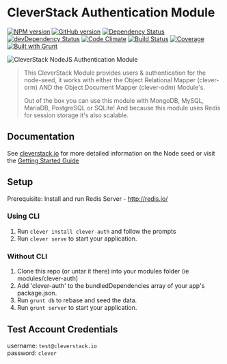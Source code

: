 CleverStack Authentication Module
====================
[![NPM version](https://badge.fury.io/js/clever-auth.png)](http://badge.fury.io/js/clever-auth) [![GitHub version](https://badge.fury.io/gh/cleverstack%2Fclever-auth.png)](http://badge.fury.io/gh/cleverstack%2Fclever-auth) [![Dependency Status](https://david-dm.org/CleverStack/clever-auth.png)](https://david-dm.org/CleverStack/clever-auth) [![devDependency Status](https://david-dm.org/CleverStack/clever-auth/dev-status.png)](https://david-dm.org/CleverStack/clever-auth#info=devDependencies) [![Code Climate](https://codeclimate.com/github/CleverStack/clever-auth.png)](https://codeclimate.com/github/CleverStack/clever-auth) 
[![Build Status](https://secure.travis-ci.org/CleverStack/clever-auth.png?branch=master)](https://travis-ci.org/CleverStack/clever-auth) 
[![Coverage](https://codeclimate.com/github/CleverStack/clever-auth/coverage.png)](https://codeclimate.com/github/CleverStack/clever-auth) 
[![Built with Grunt](https://cdn.gruntjs.com/builtwith.png)](http://gruntjs.com/) 

![CleverStack NodeJS Authentication Module](http://cleverstack.github.io/assets/img/logos/node-seed-logo-clean.png "CleverStack NodeJS Authentication Module")
<blockquote>
This CleverStack Module provides users & authentication for the node-seed, it works with either the Object Relational Mapper (clever-orm) AND the Object Document Mapper (clever-odm) Module's.

Out of the box you can use this module with MongoDB, MySQL, MariaDB, PostgreSQL or SQLite! And because this module uses Redis for session storage it's also scalable.
</blockquote>

## Documentation

See [cleverstack.io](http://cleverstack.io/documentation/#backend) for more detailed information on the Node seed or visit the [Getting Started Guide](http://cleverstack.io/getting-started/)


## Setup
Prerequisite: Install and run Redis Server - http://redis.io/

### Using CLI
1. Run `clever install clever-auth` and follow the prompts
2. Run `clever serve` to start your application.

### Without CLI
1. Clone this repo (or untar it there) into your modules folder (ie modules/clever-auth)
2. Add 'clever-auth' to the bundledDependencies array of your app's package.json.
3. Run `grunt db` to rebase and seed the data.
4. Run `grunt server` to start your application.

## Test Account Credentials

username: `test@cleverstack.io` <br>
password: `clever`

